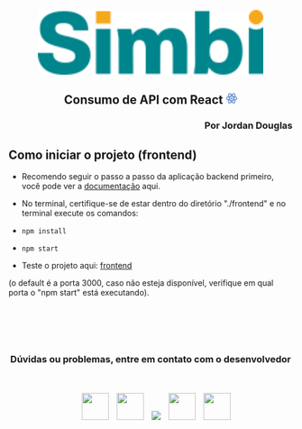 <p align="center"><a href="https://simbi.social/" target="_blank"><img src="./public/assets/icons/simbilogo.svg" width="400" alt="Simbi Logo"></a></p>

## <p align="center">Consumo de API com React <svg xmlns="http://www.w3.org/2000/svg" x="0px" y="0px" width="20" height="20" viewBox="0 0 40 40"><path fill="#4e7ab5" d="M20,28.9C8.598,28.9,0,25.17,0,20s8.598-9,20-9s20,3.83,20,9S31.402,28.9,20,28.9z M20,13.932 c-9.729,0-17.125,3.266-17.125,6.131S10.271,26.068,20,26.068s17.125-3.266,17.125-6.131S29.729,13.932,20,13.932z"></path><path fill="#4e7ab5" d="M12.402,38C12.401,38,12.402,38,12.402,38c-0.931,0-1.781-0.216-2.528-0.642 c-1.22-0.697-2.095-1.928-2.532-3.562c-1.146-4.282,0.703-11.482,4.713-18.344C16.76,7.407,23.007,2.003,27.599,2.003 c0.93,0,1.78,0.216,2.527,0.642c1.218,0.695,2.094,1.925,2.531,3.558c1.147,4.282-0.703,11.483-4.715,18.345 C23.241,32.594,16.995,38,12.402,38z M27.599,5.003c-2.888,0-8.409,4.193-12.954,11.963c-4.123,7.056-5.332,12.909-4.404,16.054 c0.251,0.849,0.605,1.438,1.121,1.732c2.361,1.348,8.809-2.85,13.991-11.717c4.125-7.057,5.46-12.785,4.406-16.055 c-0.271-0.841-0.604-1.435-1.119-1.728C28.347,5.084,28.006,5.003,27.599,5.003z"></path><path fill="#4e7ab5" d="M27.599,37.997C27.599,37.997,27.599,37.997,27.599,37.997c-4.597-0.001-10.843-5.405-15.544-13.449 c-4.01-6.862-5.859-14.063-4.713-18.344C7.779,4.57,8.654,3.339,9.873,2.643C10.621,2.216,11.471,2,12.4,2 c4.595,0,10.84,5.406,15.542,13.452c4.011,6.861,5.86,14.062,4.714,18.345c-0.438,1.633-1.313,2.863-2.53,3.558 C29.379,37.781,28.528,37.997,27.599,37.997z M12.4,5c-0.407,0-0.747,0.082-1.04,0.248c-0.515,0.294-0.874,0.881-1.12,1.732 c-0.928,3.208,0.281,8.999,4.404,16.055c4.541,7.769,10.063,11.962,12.954,11.962l0,0c0.408,0,0.748-0.082,1.041-0.249 c0.514-0.292,0.883-0.876,1.118-1.728c0.867-3.146-0.281-9-4.405-16.055C20.811,9.194,15.29,5,12.4,5z"></path><path fill="#8bb7f0" d="M23.5,20c0,1.935-1.565,3.5-3.5,3.5s-3.5-1.565-3.5-3.5s1.565-3.5,3.5-3.5S23.5,18.065,23.5,20z"></path><path fill="#4e7ab5" d="M20,24c-2.206,0-4-1.794-4-4s1.794-4,4-4s4,1.794,4,4S22.206,24,20,24z M20,17c-1.654,0-3,1.346-3,3 s1.346,3,3,3s3-1.346,3-3S21.654,17,20,17z"></path><path fill="#8bb7f0" d="M20,28.068C9.346,28.068,1,24.524,1,20s8.346-8.068,19-8.068S39,15.476,39,20 S30.654,28.068,20,28.068z M20,12.932c-9.757,0-18,3.237-18,7.068s8.243,7.068,18,7.068S38,23.832,38,20S29.757,12.932,20,12.932z"></path><path fill="#8bb7f0" d="M12.402,37C12.401,37,12.402,37,12.402,37c-0.755,0-1.438-0.172-2.033-0.511 c-0.996-0.569-1.689-1.562-2.062-2.952c-1.081-4.037,0.729-10.938,4.61-17.581C17.379,8.33,23.416,3.003,27.599,3.003 c0.754,0,1.438,0.172,2.032,0.511c0.995,0.568,1.688,1.56,2.061,2.948c1.081,4.037-0.729,10.938-4.612,17.582 C22.621,31.672,16.586,37,12.402,37z M27.599,4.003c-3.784,0-9.595,5.239-13.817,12.458c-3.695,6.325-5.507,13.083-4.508,16.818 c0.301,1.123,0.836,1.91,1.592,2.342C11.307,35.872,11.823,36,12.401,36c3.785,0,9.595-5.24,13.814-12.461 c3.697-6.326,5.51-13.085,4.509-16.818c-0.3-1.121-0.835-1.908-1.59-2.338C28.693,4.131,28.177,4.003,27.599,4.003z"></path><g><path fill="#8bb7f0" d="M27.599,36.997C27.599,36.997,27.599,36.997,27.599,36.997c-4.187-0.001-10.224-5.327-14.681-12.953 C9.036,17.401,7.227,10.5,8.308,6.463c0.372-1.39,1.065-2.383,2.062-2.952C10.964,3.172,11.647,3,12.4,3 c4.185,0,10.221,5.328,14.679,12.956c3.883,6.642,5.692,13.543,4.61,17.582c-0.371,1.389-1.064,2.381-2.059,2.948 C29.036,36.825,28.353,36.997,27.599,36.997z M12.4,4c-0.577,0-1.094,0.128-1.535,0.379c-0.756,0.432-1.291,1.219-1.592,2.342 c-0.999,3.734,0.813,10.493,4.508,16.818C18,30.757,23.812,35.996,27.599,35.997l0,0c0.578,0,1.095-0.128,1.536-0.38 c0.754-0.43,1.289-1.217,1.589-2.338c1-3.735-0.812-10.494-4.508-16.818C21.996,9.241,16.187,4,12.4,4z"></path></g></svg></p>

### <p align="end">Por Jordan Douglas</p>

## Como iniciar o projeto (frontend)

- Recomendo seguir o passo a passo da aplicação backend primeiro, você pode ver a <a href="https://github.com/JordanDouglasRDM/simbiose-project/tree/main/backend#readme" target="_blank">documentação</a> aqui.


- No terminal, certifique-se de estar dentro do diretório "./frontend" e no terminal execute os comandos:


- `npm install`


- `npm start`


- Teste o projeto aqui: <a href="http://localhost:3000/" target="_blank">frontend</a> 
<p>(o default é a porta 3000, caso não esteja disponível, verifique em qual porta o "npm start" está executando).
  

### <p align="center" style="margin-top: 100px">Dúvidas ou problemas, entre em contato  com o desenvolvedor<p>

<div align="center">
 <div align="center"  class="icons-social" style="margin-left: 10px; margin-top: 50px">
        <a style="margin-left: 10px;"  target="_blank" href="https://www.linkedin.com/in/jordan-douglas-rosa-de-melo/">
			<img width="48"  height="48" src="https://img.icons8.com/3d-fluency/94/linkedin.png"></a>
        <a style="margin-left: 10px;" target="_blank" href="https://github.com/JordanDouglasRDM">
		<img width="48"  height="48" src="https://img.icons8.com/3d-fluency/94/github.png"></a>
		<a style="margin-left: 10px;" target="_blank" href="https://wa.me/5518997455265/">
				<img src="https://img.icons8.com/fluency/48/whatsapp.png"></a>
    <a style="margin-left: 10px;" target="_blank" href="https://instagram.com/jordan.dmelo?igshid=MzNlNGNkZWQ4Mg==">
			<img width="48"  height="48" src="https://img.icons8.com/arcade/64/instagram-new.png"></a>
    <a style="margin-left: 10px;" target="_blank" href="mailto:jordandouglas8515@gmail.com">
			<img width="48"  height="48" src="https://img.icons8.com/arcade/64/gmail.png"></a>
      </div>
</div>

